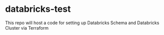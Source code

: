# databricks-test
This repo will host a code for setting up Databricks Schema and Databricks Cluster via Terraform
